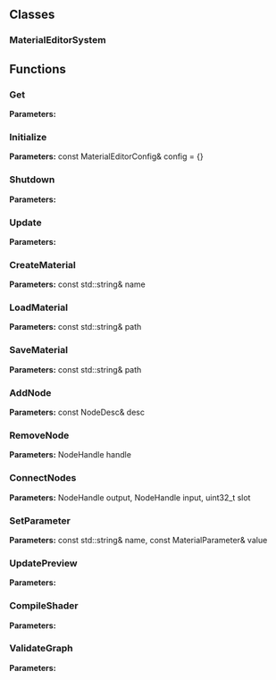
## Classes

### MaterialEditorSystem




## Functions

### Get



**Parameters:** 

### Initialize



**Parameters:** const MaterialEditorConfig& config = {}

### Shutdown



**Parameters:** 

### Update



**Parameters:** 

### CreateMaterial



**Parameters:** const std::string& name

### LoadMaterial



**Parameters:** const std::string& path

### SaveMaterial



**Parameters:** const std::string& path

### AddNode



**Parameters:** const NodeDesc& desc

### RemoveNode



**Parameters:** NodeHandle handle

### ConnectNodes



**Parameters:** NodeHandle output, NodeHandle input, uint32_t slot

### SetParameter



**Parameters:** const std::string& name, const MaterialParameter& value

### UpdatePreview



**Parameters:** 

### CompileShader



**Parameters:** 

### ValidateGraph



**Parameters:** 
